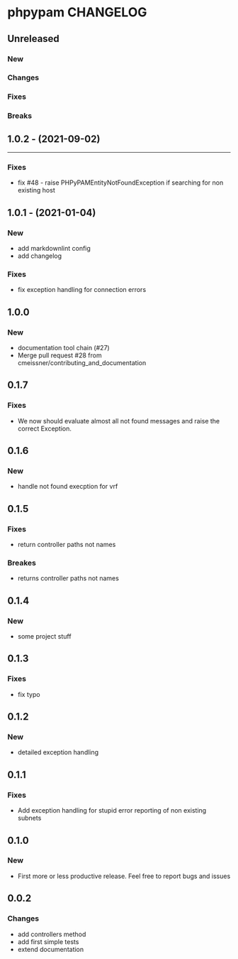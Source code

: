 # phpypam CHANGELOG

## Unreleased

### New

### Changes

### Fixes

### Breaks

## 1.0.2 - (2021-09-02)

---

### Fixes

* fix #48 - raise PHPyPAMEntityNotFoundException if searching for non existing host

## 1.0.1 - (2021-01-04)

### New

* add markdownlint config
* add changelog

### Fixes

* fix exception handling for connection errors

## 1.0.0

### New

* documentation tool chain (#27)
* Merge pull request #28 from cmeissner/contributing\_and\_documentation

## 0.1.7

### Fixes

* We now should evaluate almost all not found messages and raise the correct Exception.

## 0.1.6

### New

* handle not found execption for vrf

## 0.1.5

### Fixes

* return controller paths not names

### Breakes

* returns controller paths not names

## 0.1.4

### New

* some project stuff

## 0.1.3

### Fixes

* fix typo

## 0.1.2

### New

* detailed exception handling

## 0.1.1

### Fixes

* Add exception handling for stupid error reporting of non existing subnets

## 0.1.0

### New

* First more or less productive release. Feel free to report bugs and issues

## 0.0.2

### Changes

* add controllers method
* add first simple tests
* extend documentation
